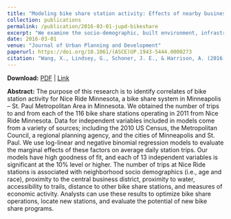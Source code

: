 ```yaml
---
title: "Modeling bike share station activity: Effects of nearby businesses and jobs on trips to and from stations"
collection: publications
permalink: /publication/2016-03-01-jupd-bikeshare
excerpt: "We examine the socio-demographic, built environment, infrastructure and economic factors that associate with the usage of the world's first shared mobility system."
date: 2016-03-01
venue: "Journal of Urban Planning and Development"
paperurl: https://doi.org/10.1061/(ASCE)UP.1943-5444.0000273
citation: "Wang, X., Lindsey, G., Schoner, J. E., & Harrison, A. (2016). Modeling bike share station activity: Effects of nearby businesses and jobs on trips to and from stations. <i>Journal of Urban Planning and Development, 142</i>(1), 04015001."
---
```


**Download:** [PDF](https://scholar.google.com/) \| [Link](https://doi.org/10.1061/(ASCE)UP.1943-5444.0000273)

**Abstract:**
The purpose of this research is to identify correlates of bike station activity for Nice Ride Minnesota, a bike share system in Minneapolis – St. Paul Metropolitan Area in Minnesota. We obtained the number of trips to and from each of the 116 bike share stations operating in 2011 from Nice Ride Minnesota. Data for independent variables included in models come from a variety of sources; including the 2010 US Census, the Metropolitan Council, a regional planning agency, and the cities of Minneapolis and St. Paul. We use log-linear and negative binomial regression models to evaluate the marginal effects of these factors on average daily station trips. Our models have high goodness of fit, and each of 13 independent variables is significant at the 10% level or higher. The number of trips at Nice Ride stations is associated with neighborhood socio demographics (i.e., age and race), proximity to the central business district, proximity to water, accessibility to trails, distance to other bike share stations, and measures of economic activity. Analysts can use these results to optimize bike share operations, locate new stations, and evaluate the potential of new bike share programs.
